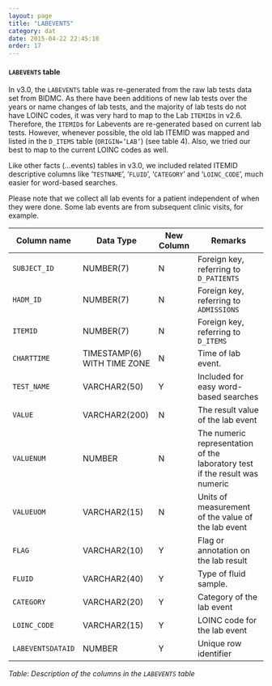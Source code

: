 ```yaml
---
layout: page
title: "LABEVENTS"
category: dat
date: 2015-04-22 22:45:10
order: 17
---
```


#### ```LABEVENTS``` table

In v3.0, the ```LABEVENTS``` table was re-generated from the raw lab tests
data set from BIDMC. As there have been additions of new lab tests over
the years or name changes of lab tests, and the majority of lab tests do
not have LOINC codes, it was very hard to map to the Lab ```ITEMID```s in
v2.6. Therefore, the ```ITEMID```s for Labevents are re-generated based on
current lab tests. However, whenever possible, the old lab ITEMID was
mapped and listed in the ```D_ITEMS``` table (```ORIGIN=’LAB’```) (see table 4). Also, we tried our best to map to the current LOINC codes as well.

Like other facts (…events) tables in v3.0, we included related ITEMID
descriptive columns like ‘```TESTNAME```’, ‘```FLUID```’, ‘```CATEGORY```’ and
‘```LOINC_CODE```’, much easier for word-based searches.

Please note that we collect all lab events for a patient independent of
when they were done. Some lab events are from subsequent clinic visits,
for example.

Column name | Data Type | New Column  | Remarks
--- | --- | --- | ---
```SUBJECT_ID``` | NUMBER(7) | N | Foreign key, referring to ```D_PATIENTS```
```HADM_ID``` | NUMBER(7) | N | Foreign key, referring to ```ADMISSIONS```
```ITEMID``` | NUMBER(7) | N | Foreign key, referring to ```D_ITEMS```
```CHARTTIME``` | TIMESTAMP(6) WITH TIME ZONE | N | Time of lab event.
```TEST_NAME``` | VARCHAR2(50) | Y | Included for easy word-based searches
```VALUE``` | VARCHAR2(200) | N | The result value of the lab event
```VALUENUM``` | NUMBER | N | The numeric representation of the laboratory test if the result was numeric
```VALUEUOM``` | VARCHAR2(15) | N | Units of measurement of the value of the lab event
```FLAG``` | VARCHAR2(10) | Y | Flag or annotation on the lab result
```FLUID``` | VARCHAR2(40) | Y | Type of fluid sample.
```CATEGORY``` | VARCHAR2(20) | Y | Category of the lab event
```LOINC_CODE``` | VARCHAR2(15) | Y | LOINC code for the lab event
```LABEVENTSDATAID``` | NUMBER | Y | Unique row identifier

*Table: Description of the columns in the ```LABEVENTS``` table*